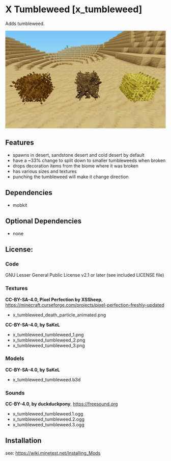 # X Tumbleweed [x_tumbleweed]

Adds tumbleweed.

![screenshot](screenshot.png)

## Features

* spawns in desert, sandstone desert and cold desert by default
* have a ~33% change to split down to smaller tumbleweeds when broken
* drops decoration items from the biome where it was broken
* has various sizes and textures
* punching the tumbleweed will make it change direction

## Dependencies

- mobkit

## Optional Dependencies

- none

## License:

### Code

GNU Lesser General Public License v2.1 or later (see included LICENSE file)

### Textures

**CC-BY-SA-4.0, Pixel Perfection by XSSheep**, https://minecraft.curseforge.com/projects/pixel-perfection-freshly-updated

- x_tumbleweed_death_particle_animated.png

**CC-BY-SA-4.0, by SaKeL**

- x_tumbleweed_tumbleweed_1.png
- x_tumbleweed_tumbleweed_2.png
- x_tumbleweed_tumbleweed_3.png

### Models

**CC-BY-SA-4.0, by SaKeL**

- x_tumbleweed_tumbleweed.b3d

### Sounds

**CC-BY-4.0, by duckduckpony**, https://freesound.org

- x_tumbleweed_tumbleweed.1.ogg
- x_tumbleweed_tumbleweed.2.ogg
- x_tumbleweed_tumbleweed.3.ogg

## Installation

see: https://wiki.minetest.net/Installing_Mods
